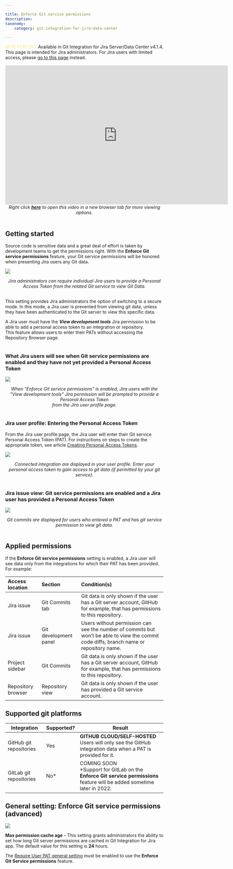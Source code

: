 ```yaml
---

title: Enforce Git service permissions
description:
taxonomy:
    category: git-integration-for-jira-data-center

---
```


<!-- General settings -->

<div class="bbb-callout bbb--tip">
    <div class="irow">
    <div class="ilogobox">
        <span class="logoimg"></span>
    </div>
    <div class="imsgbox">
        <span style='color:#FFEFAD'><b>NEW FEATURE</b></span>
Available in Git Integration for Jira Server/Data Center v4.1.4.
    </div>
    </div>
</div>

<div class="bbb-callout bbb--info">
    <div class="irow">
    <div class="ilogobox">
        <span class="logoimg"></span>
    </div>
    <div class="imsgbox">
        This page is intended for Jira administrators. For Jira users with limited access, please <a href='/git-integration-for-jira-data-center/enforced-git-permissions-for-jira-users-gij-self-managed/'>go to this page</a> instead.
    </div>
    </div>
</div>
<br>

<div class='embed-container embed-container--16-9'>
    <iframe width='709' height='443' src='https://fast.wistia.com/embed/iframe/npe76i5nxm?videoFoam=true' frameborder='0' allowfullscreen ></iframe>
</div>

<div align='center'>
    <i>Right click <a href='https://bigbrassband.wistia.com/medias/npe76i5nxm'><b>here</b></a> to open this video in a new browser tab for more viewing options.</i>
</div>
<br>

## Getting started

Source code is sensitive data and a great deal of effort is taken by development teams to get the permissions right. With the **Enforce Git service permissions** feature, your Git service permissions will be honored when presenting Jira users any Git data.

![](https://bigbrassband.atlassian.net/wiki/download/attachments/2091810842/CleanShot2022-02-28%20at%2011.59.57@2x-20220228-170028.png?version=1&modificationDate=1647757588122&cacheVersion=1&api=v2)

<div align=center><i>Jira administrators can require individual Jira users to provide a Personal Access Token 
from the related Git service to view Git Data.</i></div>

<br>

This setting provides Jira administrators the option of switching to a secure mode. In this mode, a Jira user is prevented from viewing git data, unless they have been authenticated to the Git server to view this specific data.

<div class="bbb-callout bbb--info">
    <div class="irow">
    <div class="ilogobox">
        <span class="logoimg"></span>
    </div>
    <div class="imsgbox">
        A Jira user must have the <i><b>View development tools</b></i> Jira permission to be able to add a personal access token to an integration or repository.
    </div>
    </div>
</div>

<div class="bbb-callout bbb--alert">
    <div class="irow">
    <div class="ilogobox">
        <span class="logoimg"></span>
    </div>
    <div class="imsgbox">
        This feature allows users to enter their PATs without accessing the Repository Browser page.
    </div>
    </div>
</div>
<br>

### What Jira users will see when Git service permissions are enabled and they have not yet provided a Personal Access Token

![](https://bigbrassband.atlassian.net/wiki/download/attachments/2091810842/CleanShot2022-03-01%20at%2001.11.27@2x-20220301-061142.png?version=1&modificationDate=1647757587623&cacheVersion=1&api=v2)

<div align=center><i>When "Enforce Git service permissions" is enabled, Jira users with the "View development tools" Jira permission will be prompted to provide a Personal Access Token <br>from the Jira user profile page.</i></div>

<br>

### Jira user profile: Entering the Personal Access Token

From the Jira user profile page, the Jira user will enter their Git service Personal Access Token (PAT). For instructions on steps to create the appropriate token, see article [Creating Personal Access Tokens](/git-integration-for-jira-data-center/creating-personal-access-tokens-gij-self-managed).

![](https://bigbrassband.atlassian.net/wiki/download/attachments/2091810842/CleanShot2022-03-01%20at%2001.13.39@2x-20220301-061400.png?version=1&modificationDate=1647757587377&cacheVersion=1&api=v2)

<div align=center><i>Connected integration are displayed in your user profile. Enter your personal access token to gain access to git data (if permitted by your git service).</i></div>

<br>

### Jira issue view: Git service permissions are enabled and a Jira user has provided a Personal Access Token

![](https://bigbrassband.atlassian.net/wiki/download/attachments/2091810842/CleanShot2022-03-01%20at%2001.17.22@2x-20220301-061737.png?version=1&modificationDate=1647757587117&cacheVersion=1&api=v2)

<div align=center><i>Git commits are displayed for users who entered a PAT and has git service <br>permission to view git data.</i></div>

<br>

## Applied permissions

If the **Enforce Git service permissions** setting is enabled, a Jira user will see data only from the integrations for which their PAT has been provided. For example:

| **Access location** | **Section** | **Condition(s)** |
| :--- | :--- | :--- |
| Jira issue | Git Commits tab | Git data is only shown if the user has a Git server account, GitHub for example, that has permissions to this repository. |
| Jira issue | Git development panel | Users without permission can see the number of commits but won’t be able to view the commit code diffs, branch name or repository name. |
| Project sidebar | Git Commits | Git data is only shown if the user has a Git server account, GitHub for example, that has permissions to this repository. |
| Repository browser | Repository view | Git data is only shown if the user has provided a Git service account. |

## Supported git platforms

| **Integration** | **Supported?** | **Result** |
| --- | --- | --- |
| GitHub git repositories | Yes | **GITHUB CLOUD/SELF-HOSTED**<br>Users will only see the GitHub integration data when a PAT is provided for it. |
| GitLab git repositories | No\* | COMING SOON  <br>\*Support for GitLab on the **Enforce Git service permissions** feature will be added sometime later in 2022. |

## General setting: Enforce Git service permissions (advanced)

![](https://bigbrassband.atlassian.net/wiki/download/attachments/2091810842/CleanShot2022-02-28%20at%2012.01.08@2x-20220228-170131.png?version=1&modificationDate=1647757587877&cacheVersion=1&api=v2)

**Max permission cache age** – This setting grants administrators the ability to set how long Git server permissions are cached in Git Integration for Jira app. The default value for this setting is **24** hours.

<div class="bbb-callout bbb--alert">
    <div class="irow">
    <div class="ilogobox">
        <span class="logoimg"></span>
    </div>
    <div class="imsgbox">
        The <a href='/git-integration-for-jira-data-center/require-user-pat-general-setting-gij-self-managed'>Require User PAT general setting</a> must be enabled to use the <b>Enforce Git Service permissions</b> feature.
    </div>
    </div>
</div>

